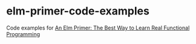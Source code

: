 # elm-primer-code-examples
Code examples for [An Elm Primer: The Best Way to Learn Real Functional Programming](https://leanpub.com/elm-for-react-devs)
